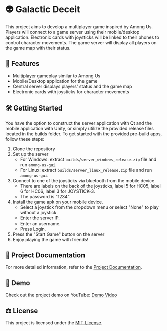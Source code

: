 # 👽 Galactic Deceit 

This project aims to develop a multiplayer game inspired by Among Us. Players will connect to a game server using their mobile/desktop application. Electronic cards with joysticks will be linked to their phones to control character movements. The game server will display all players on the game map with their status.

## 🚀 Features

- Multiplayer gameplay similar to Among Us
- Mobile/Desktop application for the game
- Central server displays players' status and the game map
- Electronic cards with joysticks for character movements

## 🛠️ Getting Started

You have the option to construct the server application with Qt and the mobile application with Unity, or simply utilize the provided release files located in the builds folder. To get started with the provided pre-build apps, follow these steps:

1. Clone the repository
2. Set up the server
   - For Windows: extract `builds/server_windows_release.zip` file and run `among-us-gui`.
   - For Linux: extract `builds/server_linux_release.zip` file and run `among-us-gui`.
3. Connect to one of the joysticks via bluetooth from the mobile device. 
   - There are labels on the back of the joysticks, label 5 for HC05, label 6 for HC06, label 3 for JOYSTICK-3.
   - The password is "1234".
4. Install the game apk on your mobile device.
   - Select a joystick from the dropdown menu or select "None" to play without a joystick.
   - Enter the server IP.
   - Enter an username.
   - Press Login.
5. Press the "Start Game" button on the server
6. Enjoy playing the game with friends!

## 📑 Project Documentation

For more detailed information, refer to the [Project Documentation](https://github.com/djvra/GalacticDeceit/blob/main/project_documentation.pdf).

## 🎥 Demo

Check out the project demo on YouTube: [Demo Video](https://www.youtube.com/watch?v=NC79Xh6U8Fg)

## ⚖️ License

This project is licensed under the [MIT License](https://github.com/djvra/GalacticDeceit/blob/main/LICENSE).
